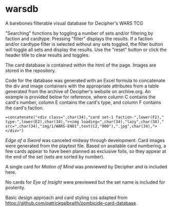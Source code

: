 # warsdb
A barebones filterable visual database for Decipher's WARS TCG

"Searching" functions by toggling a number of sets and/or filtering by faction and cardtype. Pressing "filter" displays the results. If a faction and/or cardtype filter is selected without any sets toggled, the filter button will toggle all sets and display the results. Use the "reset" button or click the header title to clear results and toggles.

The card database is contained within the html of the page. Images are stored in the repository.

Code for the database was generated with an Excel formula to concatenate the div and image containers with the appropriate attributes from a table generated from the archive of Decipher's website on archive.org. An example is provided below for reference, where column C contains the card's number, column E contains the card's type, and column F contains the card's faction.

	=concatenate("<div class=",char(34),"card set-1 faction-",lower(F2)," type-",lower(E2),char(34),"><img loading=",char(34),"lazy",char(34)," src=",char(34),"img/1/WARS-EN01",text(C2,"000"),".jpg",char(34),"></div>")

*Edge of a Sword* was canceled midway through development. Card images were generated from the playtest file. Based on available card numbering, a few cards appear to have been planned as exclusive foils, so they appear at the end of the set (sets are sorted by number).

A single card for *Motion of Mind* was previewed by Decipher and is included here.

No cards for *Eye of Insight* were previewed but the set name is included for posterity.

Basic design approach and card styling css adapted from https://github.com/patrickgalbraith/zombicide-card-database.
